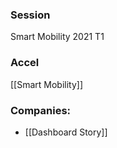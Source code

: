 
### Session
Smart Mobility 2021 T1

### Accel
[[Smart Mobility]]

### Companies:
- [[Dashboard Story]]



